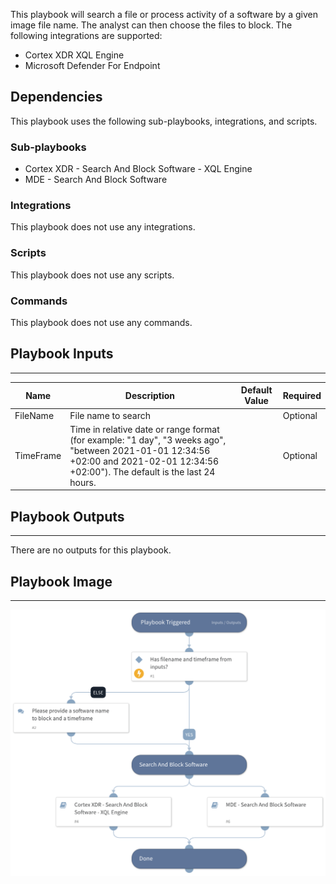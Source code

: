 This playbook will search a file or process activity of a software by a given image file name. The analyst can then choose the files to block.
The following integrations are supported:

- Cortex XDR XQL Engine 
- Microsoft Defender For Endpoint

## Dependencies

This playbook uses the following sub-playbooks, integrations, and scripts.

### Sub-playbooks

* Cortex XDR - Search And Block Software - XQL Engine
* MDE - Search And Block Software

### Integrations

This playbook does not use any integrations.

### Scripts

This playbook does not use any scripts.

### Commands

This playbook does not use any commands.

## Playbook Inputs

---

| **Name** | **Description** | **Default Value** | **Required** |
| --- | --- | --- | --- |
| FileName | File name to search |  | Optional |
| TimeFrame | Time in relative date or range format \(for example: "1 day", "3 weeks ago", "between 2021-01-01 12:34:56 \+02:00 and 2021-02-01 12:34:56 \+02:00"\). The default is the last 24 hours. |  | Optional |

## Playbook Outputs

---
There are no outputs for this playbook.

## Playbook Image

---

![Search And Block Software - Generic](../doc_files/Search_And_Block_Software_-_Generic.png)
